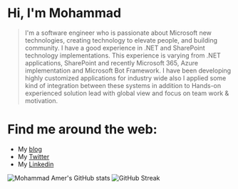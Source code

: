 # Hi, I'm Mohammad
> I'm a software engineer who is passionate about Microsoft new technologies, creating technology to elevate people, and building community. I have a good experience in .NET and SharePoint technology implementations. This experience is varying from .NET applications, SharePoint and recently Microsoft 365, Azure implementation and Microsoft Bot Framework. I have been developing highly customized applications for industry wide also I applied some kind of integration between these systems in addition to Hands-on experienced solution lead with global view and focus on team work & motivation.

# Find me around the web:
- My [blog](https://mohamadamer.com)
- My [Twitter](https://twitter.com/Mohammad3mer)
- My [Linkedin](https://www.linkedin.com/in/mohammad3mer)

![Mohammad Amer's GitHub stats](https://github-readme-stats.vercel.app/api?username=mohammadamer)
![GitHub Streak](https://streak-stats.demolab.com?user=mohammadamer)
